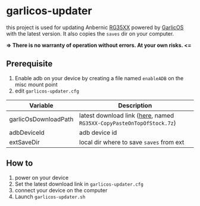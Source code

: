 # garlicos-updater

this project is used for updating Anbernic [RG35XX](https://anbernic.com/fr/products/rg35xx) powered by [GarlicOS](https://www.patreon.com/posts/76561333) with the latest version. It also copies the `saves` dir on your computer.

**=> There is no warranty of operation without errors. At your own risks. <=**

## Prerequisite
1. Enable adb on your device by creating a file named `enableADB` on the misc mount point
2. edit `garlicos-updater.cfg` 

| Variable             | Description                                                                                                    |
|----------------------|----------------------------------------------------------------------------------------------------------------|
| garlicOsDownloadPath | latest download link ([here](https://www.patreon.com/posts/76561333), named `RG35XX-CopyPasteOnTopOfStock.7z`) |
| adbDeviceId          | adb device id                                                                                                  |
| extSaveDir           | local dir where to save `saves` from ext                                                                       |

## How to
1. power on your device
2. Set the latest download link in `garlicos-updater.cfg`
2. connect your device on the computer
3. Launch `garlicos-updater.sh`